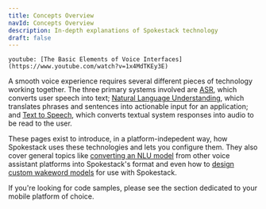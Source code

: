 ```yaml
---
title: Concepts Overview
navId: Concepts Overview
description: In-depth explanations of Spokestack technology
draft: false
---
```


`youtube: [The Basic Elements of Voice Interfaces](https://www.youtube.com/watch?v=1x4MdTKEy3E)`

A smooth voice experience requires several different pieces of technology working together. The three primary systems involved are [ASR](/docs/Concepts/asr), which converts user speech into text; [Natural Language Understanding](/docs/Concepts/nlu), which translates phrases and sentences into actionable input for an application; and [Text to Speech](/docs/Concepts/tts), which converts textual system responses into audio to be read to the user.

These pages exist to introduce, in a platform-indepedent way, how Spokestack uses these technologies and lets you configure them. They also cover general topics like [converting an NLU model](/docs/Concepts/export) from other voice assistant platforms into Spokestack's format and even how to [design custom wakeword models](/docs/Concepts/wakeword-models) for use with Spokestack.

If you're looking for code samples, please see the section dedicated to your mobile platform of choice.

